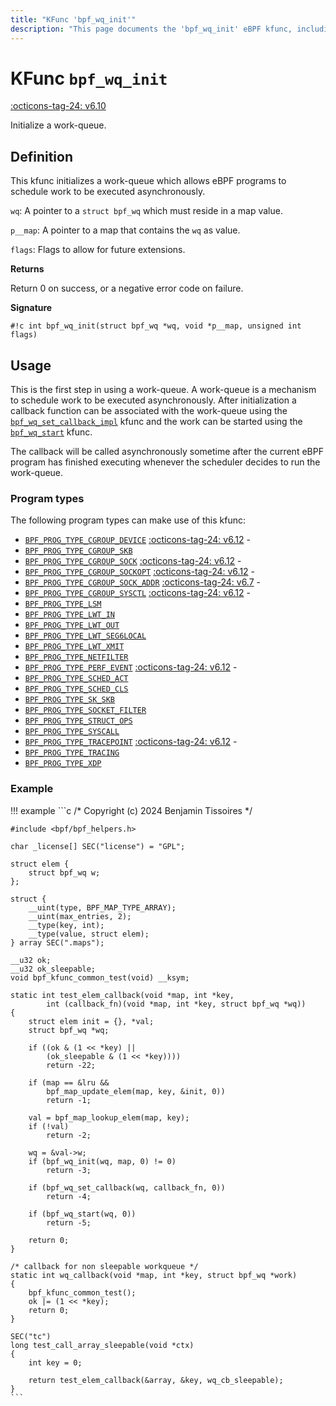 ```yaml
---
title: "KFunc 'bpf_wq_init'"
description: "This page documents the 'bpf_wq_init' eBPF kfunc, including its definition, usage, program types that can use it, and examples."
---
```

# KFunc `bpf_wq_init`

<!-- [FEATURE_TAG](bpf_wq_init) -->
[:octicons-tag-24: v6.10](https://github.com/torvalds/linux/commit/eb48f6cd41a0f7803770a76bbffb6bd5b1b2ae2f)
<!-- [/FEATURE_TAG] -->

Initialize a work-queue.

## Definition

This kfunc initializes a work-queue which allows eBPF programs to schedule work to be executed asynchronously.

`wq`: A pointer to a `struct bpf_wq` which must reside in a map value.

`p__map`: A pointer to a map that contains the `wq` as value.

`flags`: Flags to allow for future extensions.

**Returns**

Return 0 on success, or a negative error code on failure.

**Signature**

<!-- [KFUNC_DEF] -->
`#!c int bpf_wq_init(struct bpf_wq *wq, void *p__map, unsigned int flags)`
<!-- [/KFUNC_DEF] -->

## Usage

This is the first step in using a work-queue. A work-queue is a mechanism to schedule work to be executed asynchronously. After initialization a callback function can be associated with the work-queue using the [`bpf_wq_set_callback_impl`](bpf_wq_set_callback_impl.md) kfunc and the work can be started using the [`bpf_wq_start`](bpf_wq_start.md) kfunc.

The callback will be called asynchronously sometime after the current eBPF program has finished executing whenever the scheduler decides to run the work-queue.

### Program types

The following program types can make use of this kfunc:

<!-- [KFUNC_PROG_REF] -->
- [`BPF_PROG_TYPE_CGROUP_DEVICE`](../program-type/BPF_PROG_TYPE_CGROUP_DEVICE.md) [:octicons-tag-24: v6.12](https://github.com/torvalds/linux/commit/67666479edf1e2b732f4d0ac797885e859a78de4) - 
- [`BPF_PROG_TYPE_CGROUP_SKB`](../program-type/BPF_PROG_TYPE_CGROUP_SKB.md)
- [`BPF_PROG_TYPE_CGROUP_SOCK`](../program-type/BPF_PROG_TYPE_CGROUP_SOCK.md) [:octicons-tag-24: v6.12](https://github.com/torvalds/linux/commit/67666479edf1e2b732f4d0ac797885e859a78de4) - 
- [`BPF_PROG_TYPE_CGROUP_SOCKOPT`](../program-type/BPF_PROG_TYPE_CGROUP_SOCKOPT.md) [:octicons-tag-24: v6.12](https://github.com/torvalds/linux/commit/67666479edf1e2b732f4d0ac797885e859a78de4) - 
- [`BPF_PROG_TYPE_CGROUP_SOCK_ADDR`](../program-type/BPF_PROG_TYPE_CGROUP_SOCK_ADDR.md) [:octicons-tag-24: v6.7](https://github.com/torvalds/linux/commit/53e380d21441909b12b6e0782b77187ae4b971c4) - 
- [`BPF_PROG_TYPE_CGROUP_SYSCTL`](../program-type/BPF_PROG_TYPE_CGROUP_SYSCTL.md) [:octicons-tag-24: v6.12](https://github.com/torvalds/linux/commit/67666479edf1e2b732f4d0ac797885e859a78de4) - 
- [`BPF_PROG_TYPE_LSM`](../program-type/BPF_PROG_TYPE_LSM.md)
- [`BPF_PROG_TYPE_LWT_IN`](../program-type/BPF_PROG_TYPE_LWT_IN.md)
- [`BPF_PROG_TYPE_LWT_OUT`](../program-type/BPF_PROG_TYPE_LWT_OUT.md)
- [`BPF_PROG_TYPE_LWT_SEG6LOCAL`](../program-type/BPF_PROG_TYPE_LWT_SEG6LOCAL.md)
- [`BPF_PROG_TYPE_LWT_XMIT`](../program-type/BPF_PROG_TYPE_LWT_XMIT.md)
- [`BPF_PROG_TYPE_NETFILTER`](../program-type/BPF_PROG_TYPE_NETFILTER.md)
- [`BPF_PROG_TYPE_PERF_EVENT`](../program-type/BPF_PROG_TYPE_PERF_EVENT.md) [:octicons-tag-24: v6.12](https://github.com/torvalds/linux/commit/bc638d8cb5be813d4eeb9f63cce52caaa18f3960) - 
- [`BPF_PROG_TYPE_SCHED_ACT`](../program-type/BPF_PROG_TYPE_SCHED_ACT.md)
- [`BPF_PROG_TYPE_SCHED_CLS`](../program-type/BPF_PROG_TYPE_SCHED_CLS.md)
- [`BPF_PROG_TYPE_SK_SKB`](../program-type/BPF_PROG_TYPE_SK_SKB.md)
- [`BPF_PROG_TYPE_SOCKET_FILTER`](../program-type/BPF_PROG_TYPE_SOCKET_FILTER.md)
- [`BPF_PROG_TYPE_STRUCT_OPS`](../program-type/BPF_PROG_TYPE_STRUCT_OPS.md)
- [`BPF_PROG_TYPE_SYSCALL`](../program-type/BPF_PROG_TYPE_SYSCALL.md)
- [`BPF_PROG_TYPE_TRACEPOINT`](../program-type/BPF_PROG_TYPE_TRACEPOINT.md) [:octicons-tag-24: v6.12](https://github.com/torvalds/linux/commit/bc638d8cb5be813d4eeb9f63cce52caaa18f3960) - 
- [`BPF_PROG_TYPE_TRACING`](../program-type/BPF_PROG_TYPE_TRACING.md)
- [`BPF_PROG_TYPE_XDP`](../program-type/BPF_PROG_TYPE_XDP.md)
<!-- [/KFUNC_PROG_REF] -->

### Example

!!! example
    ```c
    /* Copyright (c) 2024 Benjamin Tissoires */

    #include <bpf/bpf_helpers.h>

    char _license[] SEC("license") = "GPL";

    struct elem {
        struct bpf_wq w;
    };

    struct {
        __uint(type, BPF_MAP_TYPE_ARRAY);
        __uint(max_entries, 2);
        __type(key, int);
        __type(value, struct elem);
    } array SEC(".maps");

    __u32 ok;
    __u32 ok_sleepable;
    void bpf_kfunc_common_test(void) __ksym;

    static int test_elem_callback(void *map, int *key,
            int (callback_fn)(void *map, int *key, struct bpf_wq *wq))
    {
        struct elem init = {}, *val;
        struct bpf_wq *wq;

        if ((ok & (1 << *key) ||
            (ok_sleepable & (1 << *key))))
            return -22;

        if (map == &lru &&
            bpf_map_update_elem(map, key, &init, 0))
            return -1;

        val = bpf_map_lookup_elem(map, key);
        if (!val)
            return -2;

        wq = &val->w;
        if (bpf_wq_init(wq, map, 0) != 0)
            return -3;

        if (bpf_wq_set_callback(wq, callback_fn, 0))
            return -4;

        if (bpf_wq_start(wq, 0))
            return -5;

        return 0;
    }

    /* callback for non sleepable workqueue */
    static int wq_callback(void *map, int *key, struct bpf_wq *work)
    {
        bpf_kfunc_common_test();
        ok |= (1 << *key);
        return 0;
    }

    SEC("tc")
    long test_call_array_sleepable(void *ctx)
    {
        int key = 0;

        return test_elem_callback(&array, &key, wq_cb_sleepable);
    }
    ```

